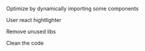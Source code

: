 Optimize by dynamically importing some components

User react hightlighter

Remove unused libs

Clean the code
